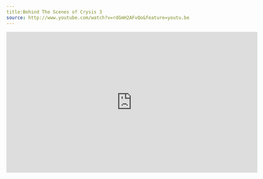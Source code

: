 ```yaml
---
title:Behind The Scenes of Crysis 3
source: http://www.youtube.com/watch?v=rdGmH2AFvQo&feature=youtu.be
---
```


<iframe width="658" height="370" src="http://www.youtube.com/embed/rdGmH2AFvQo" frameborder="0" allowfullscreen></iframe>